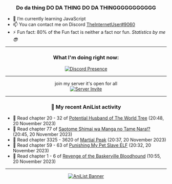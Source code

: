<div align="center">

### Do da thing DO DA THING DO DA THINGGGGGGGGGGG
</div>

- 🌱 I’m currently learning JavaScript
- 📫 You can contact me on Discord [TheInternetUser#9060](https://discord.com/users/534117072796385300)
- ⚡ Fun fact: 80% of the Fun fact is neither a fact nor fun. _Statistics by me 😎_
<hr>

<div align="center">

### What I'm doing right now:
[![Discord Presence](https://lanyard.cnrad.dev/api/534117072796385300)](https://discord.com/users/534117072796385300)
<hr>

join my server it's open for all <br>
[![Server Invite](https://invidget.switchblade.xyz/bfYgVHxrSs)](https://discord.gg/bfYgVHxrSs)

<hr>
  
### 🌸 My recent AniList activity

</div>

<!-- ANILIST_ACTIVITY:start -->

-   📖 Read chapter 20 - 32 of [Potential Husband of The World Tree](https://anilist.co/manga/164510) (20:48, 20 November 2023)
-   📖 Read chapter 77 of [Saotome Shimai wa Manga no Tame Nara!?](https://anilist.co/manga/103621) (20:45, 20 November 2023)
-   📖 Read chapter 3325 - 3620 of [Martial Peak](https://anilist.co/manga/104494) (20:37, 20 November 2023)
-   📖 Read chapter 59 - 63 of [Punishing My Pet Slave ELF](https://anilist.co/manga/143102) (20:32, 20 November 2023)
-   📖 Read chapter 1 - 6 of [Revenge of the Baskerville Bloodhound](https://anilist.co/manga/163824) (10:55, 20 November 2023)

<!-- ANILIST_ACTIVITY:end -->
<hr>

<div align="center">

[![AniList Banner](https://img.anili.st/User/929966)](https://anilist.co/user/TheInternetUser)

<!-- ![Profile views](https://gpvc.arturio.dev/TheInternetUse7) Since 2023-01-09 -->
<br>


</div>
